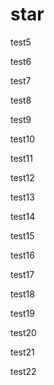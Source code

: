 # star

test5

test6

test7

test8

test9

test10

test11

test12

test13

test14

test15

test16

test17

test18

test19

test20

test21

test22

